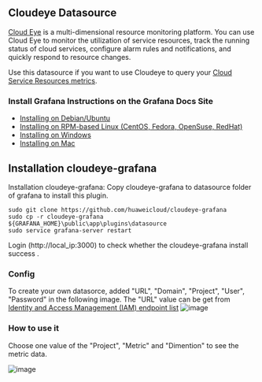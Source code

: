 ## Cloudeye Datasource

[Cloud Eye](https://www.huaweicloud.com/en-us/product/ces.html) is a multi-dimensional resource monitoring platform. You can use Cloud Eye to monitor the utilization of service resources, track the running status of cloud services, configure alarm rules and notifications, and quickly respond to resource changes.

Use this datasource if you want to use Cloudeye to query your [Cloud Service Resources metrics](https://support.huaweicloud.com/en-us/api-ces/en-us_topic_0171212568.html).

### Install Grafana Instructions on the Grafana Docs Site

- [Installing on Debian/Ubuntu](http://docs.grafana.org/installation/debian/)
- [Installing on RPM-based Linux (CentOS, Fedora, OpenSuse, RedHat)](http://docs.grafana.org/installation/rpm/)
- [Installing on Windows](http://docs.grafana.org/installation/windows/)
- [Installing on Mac](http://docs.grafana.org/installation/mac/)

## Installation cloudeye-grafana

Installation cloudeye-grafana:
Copy cloudeye-grafana to datasource folder of grafana to install this plugin.
```
sudo git clone https://github.com/huaweicloud/cloudeye-grafana
sudo cp -r cloudeye-grafana  ${GRAFANA_HOME}\public\app\plugins\datasource
sudo service grafana-server restart
```
Login (http://local_ip:3000) to check whether the cloudeye-grafana install success .

### Config

To create your own datasorce, added "URL", "Domain", "Project", "User", "Password" in the following image.
The "URL" value can be get from [Identity and Access Management (IAM) endpoint list](https://developer.huaweicloud.com/en-us/endpoint)
![image](https://github.com/huaweicloud/cloudeye-grafana/blob/master/config.png)


### How to use it
Choose one value of the "Project", "Metric" and "Dimention" to see the metric data.

![image](https://github.com/huaweicloud/cloudeye-grafana/blob/master/dashboard.png)
